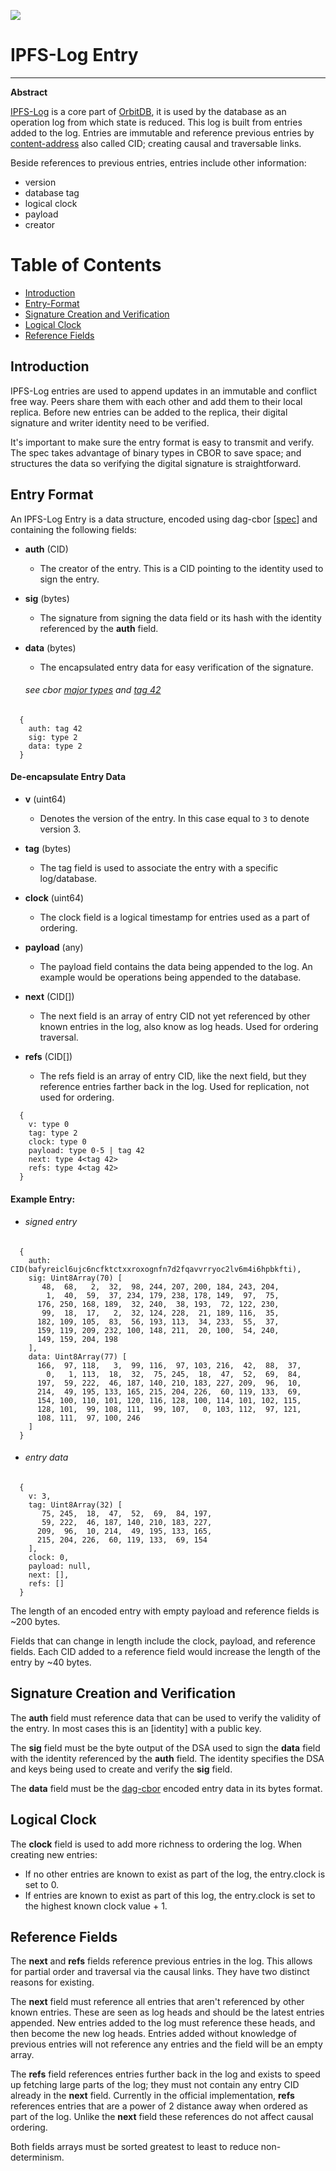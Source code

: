 ![](https://img.shields.io/badge/status-wip-orange.svg?style=flat-square)

# IPFS-Log Entry

-----

**Abstract**

[IPFS-Log](https://github.com/orbitdb/ipfs-log) is a core part of [OrbitDB](https://orbitdb.org), it is used by the database as an operation log from which state is reduced. This log is built from entries added to the log. Entries are immutable and reference previous entries by [content-address](https://docs.ipfs.io/concepts/content-addressing) also called CID; creating causal and traversable links.

Beside references to previous entries, entries include other information:

 - version
 - database tag
 - logical clock
 - payload
 - creator

# Table of Contents

- [Introduction](#introduction)
- [Entry-Format](#entry-format)
- [Signature Creation and Verification](#signature-creation-and-verification)
- [Logical Clock](#logical-clock)
- [Reference Fields](#reference-fields)

## Introduction

IPFS-Log entries are used to append updates in an immutable and conflict free way. Peers share them with each other and add them to their local replica.
Before new entries can be added to the replica, their digital signature and writer identity need to be verified.

It's important to make sure the entry format is easy to transmit and verify. The spec takes advantage of binary types in CBOR to save space; and structures the data so verifying the digital signature is straightforward.

## Entry Format

An IPFS-Log Entry is a data structure, encoded using dag-cbor [[spec](https://github.com/ipld/ipld/blob/master/specs/codecs/dag-cbor/spec.md)] and containing the following fields:

- **auth** (CID)
  - The creator of the entry. This is a CID pointing to the identity used to sign the entry.


- **sig** (bytes)
  - The signature from signing the data field or its hash with the identity referenced by the **auth** field.


- **data** (bytes)
  - The encapsulated entry data for easy verification of the signature.


  ###### see cbor [major types](https://www.rfc-editor.org/rfc/rfc8949.html#section-3.1) and [tag 42](https://github.com/ipld/cid-cbor/)

```
  {
    auth: tag 42
    sig: type 2
    data: type 2
  }
```

#### De-encapsulate Entry Data

- **v** (uint64)
  - Denotes the version of the entry. In this case equal to `3` to denote version 3.


- **tag** (bytes)
  - The tag field is used to associate the entry with a specific log/database.


- **clock** (uint64)
  - The clock field is a logical timestamp for entries used as a part of ordering.


- **payload** (any)
  - The payload field contains the data being appended to the log. An example would be operations being appended to the database.


- **next** (CID[])
  - The next field is an array of entry CID not yet referenced by other known entries in the log, also know as log heads. Used for ordering traversal.


- **refs** (CID[])
  - The refs field is an array of entry CID, like the next field, but they reference entries farther back in the log. Used for replication, not used for ordering.


```
  {
    v: type 0
    tag: type 2
    clock: type 0
    payload: type 0-5 | tag 42
    next: type 4<tag 42>
    refs: type 4<tag 42>
  }
```

#### Example Entry:

- ###### signed entry
```
  {
    auth: CID(bafyreicl6ujc6ncfktctxxroxognfn7d2fqavvrryoc2lv6m4i6hpbkfti),
    sig: Uint8Array(70) [
       48,  68,   2,  32,  98, 244, 207, 200, 184, 243, 204,
        1,  40,  59,  37, 234, 179, 238, 178, 149,  97,  75,
      176, 250, 168, 189,  32, 240,  38, 193,  72, 122, 230,
       99,  18,  17,   2,  32, 124, 228,  21, 189, 116,  35,
      182, 109, 105,  83,  56, 193, 113,  34, 233,  55,  37,
      159, 119, 209, 232, 100, 148, 211,  20, 100,  54, 240,
      149, 159, 204, 198
    ],
    data: Uint8Array(77) [
      166,  97, 118,   3,  99, 116,  97, 103, 216,  42,  88,  37,
        0,   1, 113,  18,  32,  75, 245,  18,  47,  52,  69,  84,
      197,  59, 222,  46, 187, 140, 210, 183, 227, 209,  96,  10,
      214,  49, 195, 133, 165, 215, 204, 226,  60, 119, 133,  69,
      154, 100, 110, 101, 120, 116, 128, 100, 114, 101, 102, 115,
      128, 101,  99, 108, 111,  99, 107,   0, 103, 112,  97, 121,
      108, 111,  97, 100, 246
    ]
  }
```
- ###### entry data
```
  {
    v: 3,
    tag: Uint8Array(32) [
       75, 245,  18,  47,  52,  69,  84, 197,
       59, 222,  46, 187, 140, 210, 183, 227,
      209,  96,  10, 214,  49, 195, 133, 165,
      215, 204, 226,  60, 119, 133,  69, 154
    ],
    clock: 0,
    payload: null,
    next: [],
    refs: []
  }
```

The length of an encoded entry with empty payload and reference fields is ~200 bytes.

Fields that can change in length include the clock, payload, and reference fields. Each CID added to a reference field would increase the length of the entry by ~40 bytes.

## Signature Creation and Verification

The **auth** field must reference data that can be used to verify the validity of the entry. In most cases this is an [identity] with a public key.

The **sig** field must be the byte output of the DSA used to sign the **data** field with the identity referenced by the **auth** field. The identity specifies the DSA and keys being used to create and verify the **sig** field.

The **data** field must be the [dag-cbor](https://github.com/ipld/ipld/blob/master/specs/codecs/dag-cbor/spec.md) encoded entry data in its bytes format.

## Logical Clock

The **clock** field is used to add more richness to ordering the log. When creating new entries:

 - If no other entries are known to exist as part of the log, the entry.clock is set to 0.
 - If entries are known to exist as part of this log, the entry.clock is set to the highest known clock value + 1.

## Reference Fields

The **next** and **refs** fields reference previous entries in the log. This allows for partial order and traversal via the causal links. They have two distinct reasons for existing.

The **next** field must reference all entries that aren't referenced by other known entries. These are seen as log heads and should be the latest entries appended. New entries added to the log must reference these heads, and then become the new log heads. Entries added without knowledge of previous entries will not reference any entries and the field will be an empty array.

The **refs** field references entries further back in the log and exists to speed up fetching large parts of the log; they must not contain any entry CID already in the **next** field. Currently in the official implementation, **refs** references entries that are a power of 2 distance away when ordered as part of the log. Unlike the **next** field these references do not affect causal ordering.

Both fields arrays must be sorted greatest to least to reduce non-determinism.
